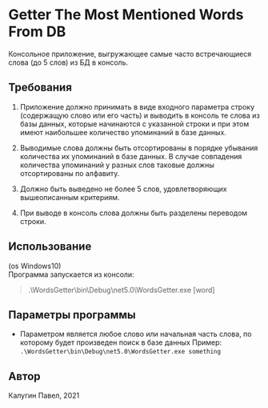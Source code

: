 ﻿# Getter The Most Mentioned Words From DB

Консольное приложение, выгружающее самые часто встречающиеся слова (до 5 слов) из БД в консоль.  

## Требования

1. Приложение должно принимать в виде входного параметра строку (содержащую слово или его часть) и выводить в консоль те слова из базы данных, которые начинаются с указанной строки и при этом имеют наибольшее количество упоминаний в базе данных.

2. Выводимые слова должны быть отсортированы в порядке убывания количества их упоминаний в базе данных. В случае совпадения количества упоминаний у разных слов таковые должны отсортированы по алфавиту.

3. Должно быть выведено не более 5 слов, удовлетворяющих вышеописанным критериям.

4. При выводе в консоль слова должны быть разделены переводом строки.

## Использование

(os Windows10)  
Программа запускается из консоли:
> .\WordsGetter\bin\Debug\net5.0\WordsGetter.exe [word]

## Параметры программы

* Параметром является любое слово или начальная часть слова, по которому будет произведен поиск в базе данных
Пример: `.\WordsGetter\bin\Debug\net5.0\WordsGetter.exe something`

## Автор

Калугин Павел, 2021

